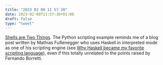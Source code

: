 ```yaml
---
title: "2023 02 08 11 57 38"
date: 2023-02-08T11:57:38+01:00
draft: false
type: "tweet"
---
```


[Shells are Two Things](https://borretti.me/article/shells-are-two-things). The Python scripting example reminds me of a blog post written by Mathias Fußenegger who uses Haskell in interpreted mode as one of his scripting engine (see [Why Haskell became my favorite scripting language](https://zignar.net/2021/07/09/why-haskell-became-my-favorite-scripting-language/)), even if this totally unrelated to the points raised by Fernando Borretti.

